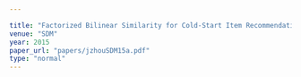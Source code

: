 ```yaml
---

title: "Factorized Bilinear Similarity for Cold-Start Item Recommendations."
venue: "SDM"
year: 2015
paper_url: "papers/jzhouSDM15a.pdf"
type: "normal"
---
```

